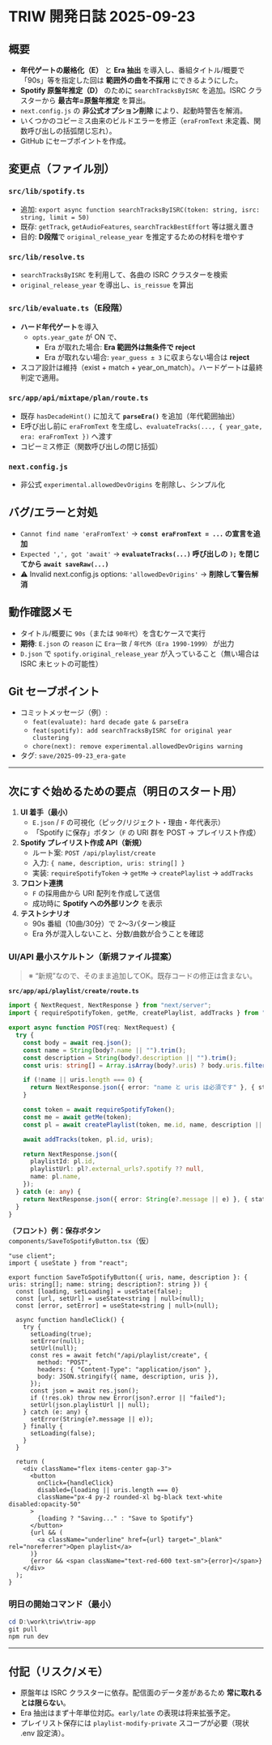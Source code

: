 # TRIW 開発日誌 2025-09-23

## 概要
- **年代ゲートの厳格化（E）** と **Era 抽出** を導入し、番組タイトル/概要で「90s」等を指定した回は **範囲外の曲を不採用** にできるようにした。
- **Spotify 原盤年推定（D）** のために `searchTracksByISRC` を追加。ISRC クラスターから **最古年=原盤年推定** を算出。
- `next.config.js` の **非公式オプション削除** により、起動時警告を解消。
- いくつかのコピーミス由来のビルドエラーを修正（`eraFromText` 未定義、関数呼び出しの括弧閉じ忘れ）。
- GitHub にセーブポイントを作成。

## 変更点（ファイル別）
### `src/lib/spotify.ts`
- 追加: `export async function searchTracksByISRC(token: string, isrc: string, limit = 50)`
- 既存: `getTrack`, `getAudioFeatures`, `searchTrackBestEffort` 等は据え置き
- 目的: **D段階**で `original_release_year` を推定するための材料を増やす

### `src/lib/resolve.ts`
- `searchTracksByISRC` を利用して、各曲の ISRC クラスターを検索
- `original_release_year` を導出し、`is_reissue` を算出

### `src/lib/evaluate.ts`（E段階）
- **ハード年代ゲート**を導入
  - `opts.year_gate` が ON で、
    - Era が取れた場合: **Era 範囲外は無条件で reject**
    - Era が取れない場合: `year_guess ± 3` に収まらない場合は **reject**
- スコア設計は維持（exist + match + year_on_match）。ハードゲートは最終判定で適用。

### `src/app/api/mixtape/plan/route.ts`
- 既存 `hasDecadeHint()` に加えて **`parseEra()`** を追加（年代範囲抽出）
- E呼び出し前に `eraFromText` を生成し、`evaluateTracks(..., { year_gate, era: eraFromText })` へ渡す
- コピーミス修正（関数呼び出しの閉じ括弧）

### `next.config.js`
- 非公式 `experimental.allowedDevOrigins` を削除し、シンプル化

## バグ/エラーと対処
- `Cannot find name 'eraFromText'` → **`const eraFromText = ...` の宣言を追加**
- `Expected ',', got 'await'` → **`evaluateTracks(...)` 呼び出しの `);` を閉じてから `await saveRaw(...)`**
- ⚠ Invalid next.config.js options: `'allowedDevOrigins'` → **削除して警告解消**

## 動作確認メモ
- タイトル/概要に `90s`（または `90年代`）を含むケースで実行
- **期待**: `E.json` の `reason` に `Era一致` / `年代外（Era 1990-1999）` が出力
- `D.json` で `spotify.original_release_year` が入っていること（無い場合は ISRC 未ヒットの可能性）

## Git セーブポイント
- コミットメッセージ（例）:
  - `feat(evaluate): hard decade gate & parseEra`
  - `feat(spotify): add searchTracksByISRC for original year clustering`
  - `chore(next): remove experimental.allowedDevOrigins warning`
- タグ: `save/2025-09-23_era-gate`

---

## 次にすぐ始めるための要点（明日のスタート用）
1. **UI 着手（最小）**
   - `E.json` / `F` の可視化（ピック/リジェクト・理由・年代表示）
   - 「Spotify に保存」ボタン（`F` の URI 群を POST → プレイリスト作成）
2. **Spotify プレイリスト作成 API（新規）**
   - ルート案: `POST /api/playlist/create`
   - 入力: `{ name, description, uris: string[] }`
   - 実装: `requireSpotifyToken` → `getMe` → `createPlaylist` → `addTracks`
3. **フロント連携**
   - `F` の採用曲から URI 配列を作成して送信
   - 成功時に **Spotify への外部リンク** を表示
4. **テストシナリオ**
   - 90s 番組（10曲/30分）で 2〜3パターン検証
   - Era 外が混入しないこと、分数/曲数が合うことを確認

### UI/API 最小スケルトン（新規ファイル提案）
> ※ “新規”なので、そのまま追加してOK。既存コードの修正は含まない。

**`src/app/api/playlist/create/route.ts`**
```ts
import { NextRequest, NextResponse } from "next/server";
import { requireSpotifyToken, getMe, createPlaylist, addTracks } from "@/lib/spotify";

export async function POST(req: NextRequest) {
  try {
    const body = await req.json();
    const name = String(body?.name || "").trim();
    const description = String(body?.description || "").trim();
    const uris: string[] = Array.isArray(body?.uris) ? body.uris.filter(Boolean) : [];

    if (!name || uris.length === 0) {
      return NextResponse.json({ error: "name と uris は必須です" }, { status: 400 });
    }

    const token = await requireSpotifyToken();
    const me = await getMe(token);
    const pl = await createPlaylist(token, me.id, name, description || "Created by TRIWinDev");

    await addTracks(token, pl.id, uris);

    return NextResponse.json({
      playlistId: pl.id,
      playlistUrl: pl?.external_urls?.spotify ?? null,
      name: pl.name,
    });
  } catch (e: any) {
    return NextResponse.json({ error: String(e?.message || e) }, { status: 500 });
  }
}
```

**（フロント）例：保存ボタン**  
`components/SaveToSpotifyButton.tsx`（仮）
```tsx
"use client";
import { useState } from "react";

export function SaveToSpotifyButton({ uris, name, description }: { uris: string[]; name: string; description?: string }) {
  const [loading, setLoading] = useState(false);
  const [url, setUrl] = useState<string | null>(null);
  const [error, setError] = useState<string | null>(null);

  async function handleClick() {
    try {
      setLoading(true);
      setError(null);
      setUrl(null);
      const res = await fetch("/api/playlist/create", {
        method: "POST",
        headers: { "Content-Type": "application/json" },
        body: JSON.stringify({ name, description, uris }),
      });
      const json = await res.json();
      if (!res.ok) throw new Error(json?.error || "failed");
      setUrl(json.playlistUrl || null);
    } catch (e: any) {
      setError(String(e?.message || e));
    } finally {
      setLoading(false);
    }
  }

  return (
    <div className="flex items-center gap-3">
      <button
        onClick={handleClick}
        disabled={loading || uris.length === 0}
        className="px-4 py-2 rounded-xl bg-black text-white disabled:opacity-50"
      >
        {loading ? "Saving..." : "Save to Spotify"}
      </button>
      {url && (
        <a className="underline" href={url} target="_blank" rel="noreferrer">Open playlist</a>
      )}
      {error && <span className="text-red-600 text-sm">{error}</span>}
    </div>
  );
}
```

### 明日の開始コマンド（最小）
```powershell
cd D:\work\triw\triw-app
git pull
npm run dev
```

---

## 付記（リスク/メモ）
- 原盤年は ISRC クラスターに依存。配信面のデータ差があるため **常に取れるとは限らない**。
- Era 抽出はまず十年単位対応。`early/late` の表現は将来拡張予定。
- プレイリスト保存には `playlist-modify-private` スコープが必要（現状 .env 設定済）。
